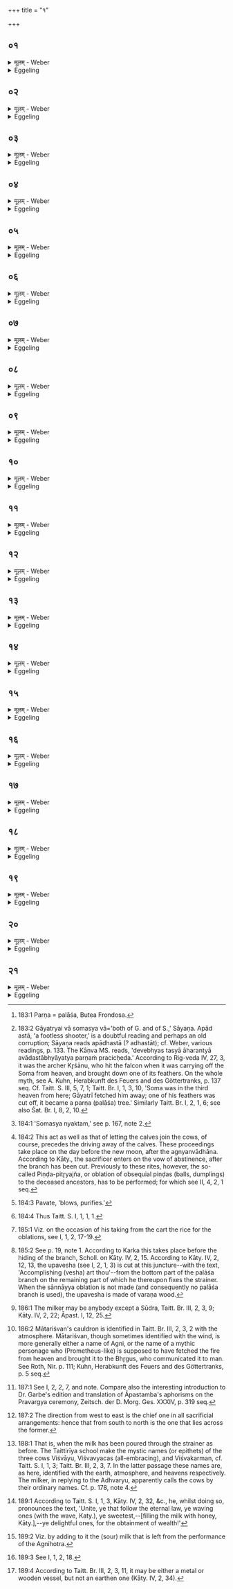 +++
title = "१"

+++

##  ०१
<details><summary>मूलम् - Weber</summary>

स वै᳘ पर्णशाख᳘या वत्सा᳘नपा᳘करोति॥  
तद्य᳘त्पर्णशाख᳘या वत्सा᳘नपाकरो᳘ति य᳘त्र वै᳘ गायत्री सो᳘ममछा᳘पतत्त᳘दस्या आह᳘रन्त्या अपाद᳘स्ताभ्याय᳘त्य पर्णम् प्र᳘चिछेद गायत्र्यै᳘ वा सो᳘मस्य वा रा᳘ज्ञस्त᳘त्पतित्वा᳘ पॗर्णो ऽभवत्त᳘स्मात्पर्णो ना᳘म तद्य᳘देवा᳘त्र सो᳘मस्य न्य᳘क्तं त᳘दिहा᳘प्यसदि᳘ति त᳘स्मात्पर्णशाख᳘या वत्सा᳘नपा᳘करोति॥
</details>

<details><summary>Eggeling</summary>

1. He (the Adhvaryu) drives the calves away (from the cows) with a parṇa branch [^egg_420]. The reason why he drives the calves away with a parṇa branch is this. When the Gāyatrī flew towards Soma (the moon), a footless archer aiming at her while she was carrying him off, severed one of the feathers (parṇa) either of the Gāyatrī or of king Soma [^egg_421]; and on falling down it became a parṇa (palāśa) tree; whence its name parṇa. May that

[^egg_420]: 183:1 Parṇa = palāśa, Butea Frondosa.

[^egg_421]: 183:2 Gāyatryai vā somasya vā='both of G. and of S.,' Sāyaṇa. Apād astā, 'a footless shooter,' is a doubtful reading and perhaps an old corruption; Sāyaṇa reads apādhastā (? adhastāt); cf. Weber, various readings, p. 133. The Kāṇva MS. reads, 'devebhyas tasyā āharantyā avādastābhyāyatya parṇaṁ pracicḥeda.' According to Rig-veda IV, 27, 3, it was the archer Kr̥śānu, who hit the falcon when it was carrying off the Soma from heaven, and brought down one of its feathers. On the whole myth, see A. Kuhn, Herabkunft des Feuers and des Göttertranks, p. 137 seq. Cf. Taitt. S. III, 5, 7, 1; Taitt. Br. I, 1, 3, 10, 'Soma was in the third heaven from here; Gāyatrī fetched him away; one of his feathers was cut off, it became a parṇa (palāśa) tree.' Similarly Taitt. Br. I, 2, 1, 6; see also Śat. Br. I, 8, 2, 10.

which then was of the Soma nature [^egg_422] be here with us now!' so he thinks, and for this reason he drives away the calves with a parṇa branch.

[^egg_422]: 184:1 'Somasya nyaktam,' see p. 167, note 2.
</details>

##  ०२
<details><summary>मूलम् - Weber</summary>

तमा᳘छिनत्ति॥  
इषे᳘ त्वोर्जे त्वे᳘ति वृ᳘ष्ट्यै त᳘दाह यदा᳘हेषे त्वे᳘त्यूर्जे त्वे᳘ति यो᳘ वृष्टादूर्ग्र᳘सो जा᳘यते त᳘स्मै त᳘दाह॥
</details>

<details><summary>Eggeling</summary>

2. That (branch) he cuts off [^egg_423], with the formula (Vāj. S. I, 1 a, b), 'For sap (I cut) thee! for pith thee!'--'for rain thee' he means to say, when he says 'for sap thee;' and when he says 'for pith thee' he means to say 'for that food-essence which springs from the rain.'

[^egg_423]: 184:2 This act as well as that of letting the calves join the cows, of course, precedes the driving away of the calves. These proceedings take place on the day before the new moon, after the agnyanvādhāna. According to Kāty., the sacrificer enters on the vow of abstinence, after the branch has been cut. Previously to these rites, however, the so-called Piṇḍa-pitr̥yajña, or oblation of obsequial piṇḍas (balls, dumplings) to the deceased ancestors, has to be performed; for which see II, 4, 2, 1 seq.
</details>

##  ०३
<details><summary>मूलम् - Weber</summary>

अ᳘थ मातृ᳘भिर्वत्सा᳘न्त्सम᳘वार्जन्ति॥  
स᳘ वत्सं शा᳘खयो᳘पस्पृशति वाय᳘व स्थे᳘त्ययं वै᳘ वायुॗर्यो ऽयम् प᳘वत एष वा᳘ इदᳫं स᳘र्वम् प्र᳘प्यायति य᳘दिदं किं᳘ च व᳘र्षत्येष वा᳘ एता᳘साम् प्रप्याययिता त᳘स्मादाह वाय᳘व स्थे᳘त्युपाय᳘व स्थे᳘त्यु है᳘क आहुरू᳘प हि᳘ द्वितीयो᳘ ऽयती᳘ति त᳘दु त᳘था न᳘ ब्रूयात्॥
</details>

<details><summary>Eggeling</summary>

3. They then let the calves join their mothers. He thereupon touches (each) calf (in order to drive it away from the cow), with the formula (Vāj. S. I, 1 c), 'The winds are ye!'--for, indeed, it is this wind that here blows [^egg_424], it is this (wind) that makes swell all the rain that falls here; it is it that makes those (cows) swell; and for this reason he says 'the winds are ye!' Some people add here the formula [^egg_425], 'Going near are ye!' but let him not say this, because thereby another (an enemy) approaches (the sacrificer).

[^egg_424]: 184:3 Pavate, 'blows, purifies.'

[^egg_425]: 184:4 Thus Taitt. S. I, 1, 1, 1.
</details>

##  ०४
<details><summary>मूलम् - Weber</summary>

अ᳘थ मातृणामे᳘कां शा᳘खयोपस्पृशति॥  
वत्से᳘न व्याकृ᳘त्य देवो᳘ वः सविता प्रा᳘र्पयत्वि᳘ति सविता वै᳘ देवा᳘नाम् प्रसविता᳘ सवितृ᳘प्रसूता यज्ञᳫं स᳘म्भरानि᳘ति त᳘स्मादाह देवो᳘ वः सविता प्रा᳘र्पयत्वि᳘ति॥
</details>

<details><summary>Eggeling</summary>

4. After separating one of the mothers from her calf, he touches her, with the text (Vāj. S. I, I d), 'May the divine Savitr̥ animate you--' for Savitr̥, indeed, is the impeller (prasavitr̥) of the gods:

 'may they, impelled by Savitr̥, prepare the sacrifice!' so he thinks, and for this reason he says, 'May the divine Savitr̥ animate you!'
</details>

##  ०५
<details><summary>मूलम् - Weber</summary>

श्रे᳘ष्ठतमाय क᳘र्मण इ᳘ति॥  
यज्ञो वै श्रे᳘ष्ठतमं क᳘र्म यज्ञा᳘य हि त᳘स्मादाह श्रे᳘ष्ठतमाय क᳘र्मण इ᳘ति॥
</details>

<details><summary>Eggeling</summary>

5. '--To the most glorious work!' for assuredly the sacrifice is the most glorious work: hence, when he says 'to the most glorious work!' he means to say 'to the sacrifice.'
</details>

##  ०६
<details><summary>मूलम् - Weber</summary>

आ᳘प्यायध्वमघ्न्या इ᳘न्द्राय भागमि᳘ति॥  
तद्य᳘थैॗवादो देव᳘तायै हवि᳘र्गृह्ण᳘न्नादिश᳘त्येव᳘मेवैत᳘द्देव᳘ताया आ᳘दिशति यदाहा᳘प्यायध्वमघ्न्या इ᳘न्द्राय भागमि᳘ति॥
</details>

<details><summary>Eggeling</summary>

6. 'Make swell, ye invincible (or inviolable) ones, the share for Indra!' In like manner as then [^egg_426], taking the sacrificial food (rice), he announces it to the deity, so now also he announces that (libation of milk) to the deity when he says 'make swell, ye invincible ones, the share for Indra!

[^egg_426]: 185:1 Viz. on the occasion of his taking from the cart the rice for the oblations, see I, 1, 2, 17-19.
</details>

##  ०७
<details><summary>मूलम् - Weber</summary>

प्रजा᳘वतीरनमीवा᳘ अयक्ष्मा इ᳘ति॥  
ना᳘त्र तिरो᳘हितमिवास्ति मा᳘ व स्तेन᳘ ईशतॗ माघ᳘शंस इ᳘ति मा᳘ वो नाष्ट्रा र᳘क्षांसीशते᳘त्येॗवैत᳘दाह ध्रुवा᳘ अस्मिन्गो᳘पतौ स्यात बह्वीरित्य᳘नपक्रमिण्यो ऽस्मिन्य᳘जमाने बह्व्यः᳘ स्याते᳘त्येॗवैत᳘दाह॥
</details>

<details><summary>Eggeling</summary>

7. 'Over you that are rich in offspring, over you that are free from suffering and disease--;' in this there is nothing that is obscure; '--no thief, no ill-wisher may lord it!'--he thereby means to say, 'may the evil spirits, the Rakshas, not lord it over you!'--'May ye be numerous and constant to this lord of cattle!'--thereby he means to say 'may ye be numerous with this sacrificer, and not abandon him.'
</details>

##  ०८
<details><summary>मूलम् - Weber</summary>

अ᳘थाहवनीयागार᳘स्य वा पुर᳘स्तात्॥  
गार्हपत्यागार᳘स्य वा शा᳘खामु᳘पगूहति य᳘जमानस्य पशू᳘न्पाही᳘ति तद्ब्र᳘ह्मणैॗवैतद्य᳘जमानस्य पशून्प᳘रिददाति गु᳘प्त्यै॥
</details>

<details><summary>Eggeling</summary>

8. He then hides the branch on the front (eastern) side either of the Āhavanīya or the Gārhapatya house, with the formula (Vāj. S. I, 1 e), 'Protect the sacrificer's cattle!' he thus makes over the sacrificer's cattle to it for protection by means of the Brahman (sacred writ).
</details>

##  ०९
<details><summary>मूलम् - Weber</summary>

त᳘स्याम् पवि᳘त्रं करोति॥  
व᳘सोः पवि᳘त्रमसी᳘ति यज्ञो वै व᳘सुस्त᳘स्मादाह वसोः पवि᳘त्रमसी᳘ति॥
</details>

<details><summary>Eggeling</summary>

9. On it he fastens a strainer (pavitram) [^egg_427], with

[^egg_427]: 185:2 See p. 19, note 1. According to Karka this takes place before the hiding of the branch, Scholl. on Kāty. IV, 2, 15. According to Kāty. IV, 2, 12, 13, the upavesha (see I, 2, 1, 3) is cut at this juncture--with the text, 'Accomplishing (vesha) art thou'--from the bottom part of the palāśa branch on the remaining part  of which he thereupon fixes the strainer. When the sānnāyya oblation is not made (and consequently no palāśa branch is used), the upavesha is made of varaṇa wood.

the formula (Vāj. S. I, 2 a), 'Vasu's means of purification (ventilator, strainer, pavitram) art thou!' Vasu, indeed, is the sacrifice: for this reason he says, 'Vasu's means of purification art thou!'
</details>

##  १०
<details><summary>मूलम् - Weber</summary>

अ᳘थ यवा᳘ग्वैतां रा᳘त्रिमग्निहोत्रं᳘ जुहोति॥  
आ᳘दिष्टं वा᳘ एत᳘द्देव᳘तायै हवि᳘र्भवति यत्प᳘यः स यत्प᳘यसा जुहुयाद्य᳘थान्य᳘स्यै देव᳘तायै हवि᳘र्गृहीतं त᳘दन्य᳘स्यै जुहुया᳘देवं तत्त᳘स्माद्यवा᳘ग्वैतां रा᳘त्रिमग्निहोत्रं᳘ जुहोति जु᳘ह्वत्यग्निहोत्रमु᳘पकॢप्तोखा᳘ भवत्य᳘थाहो᳘पसृष्टाम् प्र᳘ब्रूतादे᳘ति यदा प्राहो᳘पसृष्टे᳘ति॥
</details>

<details><summary>Eggeling</summary>

10. That night he performs the Agnihotra with rice-gruel (yavāgū). That milk, namely, (which he milks that night) has already been announced as sacrificial food to a (special) deity; hence, if he were to make the offering with milk, he would offer to one deity that which has been set apart as sacrificial food for another deity: this is the reason why on that night he performs the Agnihotra with rice-gruel. As soon as they have performed the Agnihotra, the pot is made ready. He (the Adhvaryu) thereupon says, 'Announce that she (the cow) has been let loose to (the calf)!' When he (or she, the milker [^egg_428]) announces, 'She has been let loose!'--

[^egg_428]: 186:1 The milker may be anybody except a Sūdra, Taitt. Br. III, 2, 3, 9; Kāty. IV, 2, 22; Āpast. I, 12, 25.
</details>

##  ११
<details><summary>मूलम् - Weber</summary>

अ᳘थोखामा᳘दत्ते द्यौ᳘रसि पृथिव्य᳘सीत्यु᳘पस्तौत्येॗवैनामेत᳘न्यह᳘यत्येव यदा᳘ह द्यौ᳘रसि पृथिव्य᳘सी᳘ति मातरि᳘श्वनो घॗर्मो ऽसीति यज्ञ᳘मेॗवैत᳘त्करोति य᳘था घर्म᳘म् प्रवृञ्ज्या᳘देवम् प्र᳘वृणक्ति विश्व᳘धा असि परमे᳘ण धा᳘म्ना दृ᳘ᳫं᳘हस्व मा᳘ ह्वारि᳘ति दृ᳘ᳫं᳘हत्येॗवैनामेतद᳘शिथिलां करोति मा᳘ ते यज्ञ᳘पतिर्ह्वार्षीदि᳘ति य᳘जमानो वै᳘ यज्ञ᳘पतिस्तद्य᳘जमानायैॗवैतद᳘ह्वलामा᳘शास्ते॥
</details>

<details><summary>Eggeling</summary>

11. He puts the pot on (the Gārhapatya hearth), with the text (Vāj. S. I, 2 b, c): 'Thou art the sky! thou art the earth!'--he praises and eulogises her by thus saying, 'thou art the sky! thou art the earth!'--'Mātariśvan's cauldron (gharma) art thou [^egg_429]!' he thereby makes it (a means of) sacrifice, and puts it on just as if he were putting on the

[^egg_429]: 186:2 Mātariśvan's cauldron is identified in Taitt. Br. III, 2, 3, 2 with the atmosphere. Mātariśvan, though sometimes identified with the wind, is more generally either a name of Agni, or the name of a mythic personage who (Prometheus-like) is supposed to have fetched the fire from heaven and brought it to the Bhr̥gus, who communicated it to man. See Roth, Nir. p. 111; Kuhn, Herabkunft des Feuers and des Göttertranks, p. 5 seq.

 (pravargya-) cauldron (gharma) [^egg_430].--'All-holding art thou! stand firm by the highest law! do not waver!'--thereby he steadies it, renders it firm.--'May thy Lord of Sacrifice not waver!'--the Lord of Sacrifice, doubtless, is the sacrificer, hence it is for the sacrificer that he thereby prays for steadiness.

[^egg_430]: 187:1 See I, 2, 2, 7, and note. Compare also the interesting introduction to Dr. Garbe's edition and translation of Āpastamba's aphorisms on the Pravargya ceremony, Zeitsch. der D. Morg. Ges. XXXIV, p. 319 seq.
</details>

##  १२
<details><summary>मूलम् - Weber</summary>

अ᳘थ पवि᳘त्रं नि᳘दधति॥  
तद्वै प्राङ्निदध्यात्प्रा᳘ची हि᳘ देवा᳘नां दिग᳘थो उ᳘दगु᳘दीची हि᳘ मनुॗष्याणां दि᳘गयं वै᳘ पविॗत्रं यो ऽयम् प᳘वतेॗ सो ऽय᳘मिमां᳘ल्लोका᳘ᳫं᳘स्तिर्यङ्ङनुपवते त᳘स्मादु᳘दङ्निदध्यात्॥
</details>

<details><summary>Eggeling</summary>

12. He then puts the strainer (on the pot). He puts it down with the top turned eastwards, for the east is the region of the gods; or with the top turned northwards, for the north is the region of the men; means of purification (pavitram) assuredly is that (wind) which here blows, it sweeps across these worlds: let him therefore put it down with the front northwards [^egg_431].

[^egg_431]: 187:2 The direction from west to east is the chief one in all sacrificial arrangements: hence that from south to north is the one that lies across the former.
</details>

##  १३
<details><summary>मूलम् - Weber</summary>

तद्य᳘थैॗवादः᳟॥  
सो᳘मं रा᳘जानम् पवि᳘त्रेण सम्पाव᳘यन्त्येव᳘मेॗवैतत्स᳘म्पावयत्युदीची᳘नदशं वै त᳘त्पवि᳘त्रम् भवति ये᳘न तत्सो᳘मं रा᳘जानᳫं सम्पाव᳘यन्ति त᳘स्मादु᳘दङ्निदध्यात्॥
</details>

<details><summary>Eggeling</summary>

13. Just as then (i.e. at the Soma-sacrifice) they clarify king Soma with a strainer, in like manner he now clarifies (the milk); and since the strainer wherewith on that occasion they clarify king Soma has its fringe directed towards the north, therefore let him now also put it down with the top northward.
</details>

##  १४
<details><summary>मूलम् - Weber</summary>

तन्नि᳘दधाति॥  
व᳘सोः पवि᳘त्रमसी᳘ति यज्ञो वै वसुस्त᳘स्मादाह व᳘सोः पवि᳘त्रमसी᳘ति शत᳘धारᳫं सह᳘स्रधारमित्यु᳘पस्तौत्येॗवैनदेत᳘न्मह᳘यत्येव यदा᳘ह शत᳘धारᳫं सह᳘स्रधारमि᳘ति॥
</details>

<details><summary>Eggeling</summary>

14. He puts it down, with the text (Vāj. S. I, 3 a), 'Vasu's means of purification (pavitram) art thou!'--Vasu, indeed, is the sacrifice: for this reason he says, 'Vasu's means of purification art thou! flowing in a hundred streams, flowing in a thousand streams!'--he praises and eulogises it when he says, 'flowing in a hundred streams, flowing in a thousand streams.'
</details>

##  १५
<details><summary>मूलम् - Weber</summary>

अ᳘थ वाचंयमो᳘ भवति आ᳘ तिसृणां दो᳘ग्धोर्वाग्वै᳘ यज्ञो᳘ ऽविक्षुब्धो यज्ञं᳘ तनवा इ᳘ति॥
</details>

<details><summary>Eggeling</summary>

15. He now maintains silence as long as the milking of the three (cows) lasts, for the sacrifice, doubtless, is speech: 'May I perform the sacrifice undisturbed!' so he thinks.
</details>

##  १६
<details><summary>मूलम् - Weber</summary>

त᳘दानीय᳘मानमभि᳘मन्त्रयते॥  
देव᳘स्त्वा सविता᳘ पुनातु व᳘सोः पवि᳘त्रेण शत᳘धारेण सुप्वे᳘ति तद्य᳘थैॗवादः सो᳘मं रा᳘जानम् पवि᳘त्रेण सम्पाव᳘यन्त्येव᳘मेॗवैतत्स᳘म्पावयति॥
</details>

<details><summary>Eggeling</summary>

16. When it (the milk of each of the three cows) is poured (by the milker from the wooden pail through the strainer into the pot), he (the Adhvaryu) consecrates it by (whispering each time) the formula (Vāj. S. I, 3 b), 'May the divine Savitr̥ purify thee with Vasu's means of purification, well cleansing and flowing in a hundred streams!' for just as then (at the Soma-sacrifice) they clarify king Soma with a strainer, so he thereby clarifies (the milk).
</details>

##  १७
<details><summary>मूलम् - Weber</summary>

अ᳘थाह का᳘मधुक्ष इ᳘ति अमूमि᳘ति सा᳘ विश्वा᳘युरित्य᳘थ द्विती᳘याम् पृछति का᳘मधुक्ष इ᳘त्यमूमि᳘ति सा᳘ विश्व᳘कर्मेत्य᳘थ तृती᳘याम् पृछति का᳘मधुक्ष इ᳘त्यमूमि᳘ति सा᳘ विश्व᳘धाया इ᳘ति तद्य᳘त्पृछ᳘ति वीॗर्याण्येॗवास्वेत᳘द्दधाति तिस्रो᳘ दोग्धि त्र᳘यो वा᳘ इमे᳘ लोका᳘ एभ्य᳘ एॗवैनदेत᳘ल्लोके᳘भ्यः स᳘म्भरत्य᳘थ का᳘मं वदति॥
</details>

<details><summary>Eggeling</summary>

17. He then says (Vāj. S. I, 3-4), 'Which didst thou milk?' 'Such and such a one,' (the milker replies.) 'This one is Viśvāyu (containing all life),' he (the Adhvaryu) says. He then [^egg_432] asks regarding the second one, 'Which didst thou milk?' 'Such and such a one,' is the reply. 'This one is Viśvakarman (all-doing),' he says. He then asks regarding the third, 'Which didst thou milk?' 'Such and such a one,' is the reply. 'This one is Viśvadhāyas (all-sustaining),' he says. The reason why he thus asks is that he thereby bestows certain energies on them. Three (cows) he milks, for three are these worlds: he thereby renders them fit for these worlds. He is now at liberty to speak.

[^egg_432]: 188:1 That is, when the milk has been poured through the strainer as before. The Taittirīya school make the mystic names (or epithets) of the three cows Viśvāyu, Viśvavyacas (all-embracing), and Viśvakarman, cf. Taitt. S. I, 1, 3; Taitt. Br. III, 2, 3, 7. In the latter passage these names are, as here, identified with the earth, atmosphere, and heavens respectively. The milker, in replying to the Adhvaryu, apparently calls the cows by their ordinary names. Cf. p. 178, note 4.
</details>

##  १८
<details><summary>मूलम् - Weber</summary>

अ᳘थोत्तमां᳘ दोहयित्वा᳟॥  
ये᳘न दोह᳘यति पा᳘त्रेण त᳘स्मिन्नुदस्तोक᳘मानी᳘य पल्य᳘ङ्य प्रत्या᳘नयति यद᳘त्र प᳘यसो᳘ ऽहायि त᳘दिहा᳘प्यसदि᳘ति र᳘सस्यो चैव᳘ सर्वत्वा᳘येदᳫं हि᳘ यदा व᳘र्षत्यथौ᳘षधयो जायन्त ओ᳘षधीर्जॗग्ध्वापः᳘ पीत्वा त᳘त एष र᳘सः स᳘म्भवति त᳘स्मादु र᳘सस्यो चैव᳘ सर्वत्वा᳘य त᳘दुद्वास्या᳘तनक्ति तीव्री᳘करोत्येॗवैनदेतत्त᳘स्मादुद्वास्या᳘तनक्ति॥
</details>

<details><summary>Eggeling</summary>

18. After having the last (cow) milked, and having poured a drop of water into the pail which he has made the milker use, and stirred it, he pours it to (the milk) [^egg_433], thinking 'what milk was left there, let that also be here!'--(he does so) for the completeness of the sap; for when it rains here, then plants spring up, and on the plants being eaten and the water drunk, thence is this juice produced: and therefore (the water is poured to the milk) for the completeness of the sap. Having then taken it off (the fire), he coagulates it [^egg_434]: he thereby makes it sharp (pungent); for this reason he coagulates it, after taking it off (the fire).

[^egg_433]: 189:1 According to Taitt. S. I, 1, 3, Kāty. IV, 2, 32, &c., he, whilst doing so, pronounces the text, 'Unite, ye that follow the eternal law, ye waving ones (with the wave, Katy.), ye sweetest,--[filling the milk with honey, Kāty.],--ye delightful ones, for the obtainment of wealth!'

[^egg_434]: 189:2 Viz. by adding to it the (sour) milk that is left from the performance of the Agnihotra.
</details>

##  १९
<details><summary>मूलम् - Weber</summary>

आ᳘तनक्ति॥  
इ᳘न्द्रस्य त्वा भागᳫं सो᳘मेना᳘तनच्मी᳘ति तद्य᳘थैॗवादो᳘ देव᳘तायै हवि᳘र्गृह्ण᳘न्नादिश᳘त्येव᳘मेॗवैत᳘द्देव᳘ताया आ᳘दिशति यदाहे᳘न्द्रस्य त्वा भागमि᳘ति सो᳘मेना᳘तनच्मी᳘ति स्वद᳘यत्येॗवैनदेत᳘द्देवे᳘भ्यः॥
</details>

<details><summary>Eggeling</summary>

19. He coagulates it, with the formula (Vāj. S. I, 4 d), 'With Soma I coagulate thee, the portion of Indra!' Just as on a former occasion [^egg_435], when taking sacrificial food for a deity, he announces it (to that deity), in like manner he now announces it to the deity, saying, 'Thee, the portion of Indra!' By saying 'with Soma I coagulate thee,' he makes it palatable to the gods.

[^egg_435]: 189:3 See I, 1, 2, 18.
</details>

##  २०
<details><summary>मूलम् - Weber</summary>

अ᳘थोदक᳘वतोत्ताने᳘न पा᳘त्रेणा᳘पिदधाति॥  
ने᳘देनदुप᳘रिष्टान्नाष्ट्रा र᳘क्षांस्यवमृ᳘शानि᳘ति व᳘ज्रो वा आ᳘पस्तद्व᳘ज्रेणैॗवैत᳘न्नाष्ट्रा र᳘क्षांस्यतो᳘ ऽपहन्ति त᳘स्मादुदक᳘वतोत्ताने᳘न पा᳘त्रेणा᳘पिदधाति॥
</details>

<details><summary>Eggeling</summary>

20. He then covers it over by a vessel [^egg_436], with the hollow part upwards and containing water, 'lest the evil spirits, the Rakshas, should touch it from above;' for water, indeed, is a thunderbolt; hence

[^egg_436]: 189:4 According to Taitt. Br. III, 2, 3, 11, it may be either a metal or wooden vessel, but not an earthen one (Kāty. IV, 2, 34).

he thus drives away from it the evil spirits, the Rakshas, with a thunderbolt: this is the reason why he covers it over by a vessel with the hollow part upwards and containing water.
</details>

##  २१
<details><summary>मूलम् - Weber</summary>

सो᳘ ऽपिदधाति॥  
वि᳘ष्णो हव्यं᳘ रक्षे᳘ति यज्ञो वै वि᳘ष्णुस्त᳘द्यज्ञा᳘यैॗवैत᳘द्धविः प᳘रिददाति गु᳘प्त्यै त᳘स्मादाह वि᳘ष्णो हव्यं᳘ रक्षे᳘ति॥
</details>
<details><summary>Eggeling</summary>

21. He covers it over, with the formula (Vāj. S. I, 4 e), 'O Vishṇu, protect the oblation!' for Vishṇu, indeed, is the sacrifice; hence he thereby makes over this sacrificial food to the sacrifice for protection: for this reason he says, 'O Vishṇu, protect the oblation!'
</details>

